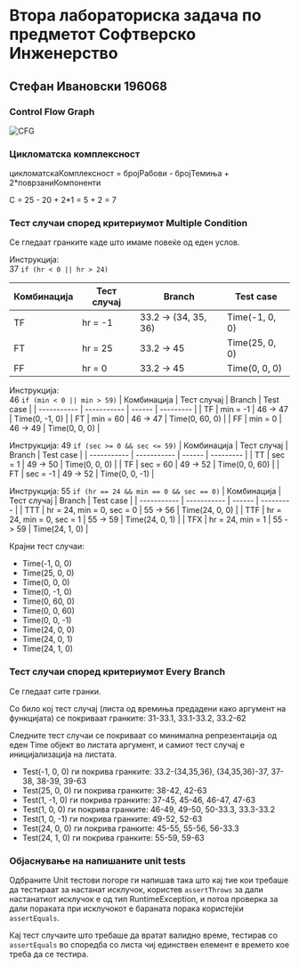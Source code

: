 # Втора лабораториска задача по предметот Софтверско Инженерство

## Стефан Ивановски 196068

### Control Flow Graph
![CFG](https://raw.githubusercontent.com/limepixl/SI_lab2_196068/main/CFD.png)

### Цикломатска комплексност
цикломатскаКомплексност = бројРабови - бројТемиња + 2*поврзаниКомпоненти

C = 25 - 20 + 2*1 = 5 + 2 = 7

### Тест случаи според критериумот Multiple Condition

Се гледаат гранките каде што имаме повеќе од еден услов.

Инструкција:  
37 `if (hr < 0 || hr > 24)`

| Комбинација | Тест случај | Branch | Test case |
| ----------- | ----------- | ------ | --------- |
| TF | hr = -1 | 33.2 -> (34, 35, 36) | Time(-1, 0, 0) |
| FT | hr = 25 | 33.2 -> 45 | Time(25, 0, 0) |
| FF | hr = 0 | 33.2 -> 45 | Time(0, 0, 0) |

Инструкција:  
46 `if (min < 0 || min > 59)`
| Комбинација | Тест случај | Branch | Test case |
| ----------- | ----------- | ------ | --------- |
| TF | min = -1 | 46 -> 47 | Time(0, -1, 0) |
| FT | min = 60 | 46 -> 47 | Time(0, 60, 0) |
| FF | min = 0 | 46 -> 49 | Time(0, 0, 0) |

Инструкција:
49 `if (sec >= 0 && sec <= 59)`
| Комбинација | Тест случај | Branch | Test case |
| ----------- | ----------- | ------ | --------- |
| TT | sec = 1 | 49 -> 50 | Time(0, 0, 0) |
| TF | sec = 60 | 49 -> 52 | Time(0, 0, 60) |
| FT | sec = -1 | 49 -> 52 | Time(0, 0, -1) |

Инструкција:
55 `if (hr == 24 && min == 0 && sec == 0)`
| Комбинација | Тест случај | Branch | Test case |
| ----------- | ----------- | ------ | --------- |
| TTT | hr = 24, min = 0, sec = 0 | 55 -> 56 | Time(24, 0, 0) |
| TTF | hr = 24, min = 0, sec = 1 | 55 -> 59 | Time(24, 0, 1) |
| TFX | hr = 24, min = 1 | 55 -> 59 | Time(24, 1, 0) |

Крајни тест случаи:
- Time(-1, 0, 0)
- Time(25, 0, 0)
- Time(0, 0, 0)
- Time(0, -1, 0)
- Time(0, 60, 0)
- Time(0, 0, 60)
- Time(0, 0, -1)
- Time(24, 0, 0)
- Time(24, 0, 1)
- Time(24, 1, 0)

### Тест случаи според критериумот Every Branch

Се гледаат сите гранки. 

Со било кој тест случај (листа од времиња предадени како аргумент на функцијата) се покриваат гранките: 31-33.1, 33.1-33.2, 33.2-62

Следните тест случаи се покриваат со минимална репрезентација од еден Time објект во листата аргумент, и самиот тест случај е иницијализација на листата.

- Test(-1, 0, 0) ги покрива гранките: 33.2-(34,35,36), (34,35,36)-37, 37-38, 38-39, 39-63
- Test(25, 0, 0) ги покрива гранките: 38-42, 42-63
- Test(1, -1, 0) ги покрива гранките: 37-45, 45-46, 46-47, 47-63
- Test(1, 0, 0) ги покрива гранките: 46-49, 49-50, 50-33.3, 33.3-33.2
- Test(1, 0, -1) ги покрива гранките: 49-52, 52-63
- Test(24, 0, 0) ги покрива гранките: 45-55, 55-56, 56-33.3
- Test(24, 1, 0) ги покрива гранките: 55-59, 59-63 

### Објаснување на напишаните unit tests

Одбраните Unit тестови погоре ги напишав така што кај тие кои требаше да тестираат за настанат исклучок, користев `assertThrows` за дали настанатиот исклучок е од тип RuntimeException, и потоа проверка за дали пораката при исклучокот е бараната порака користејќи `assertEquals`. 

Кај тест случаите што требаше да вратат валидно време, тестирав со `assertEquals` во споредба со листа чиј единствен елемент е времето кое треба да се тестира.
